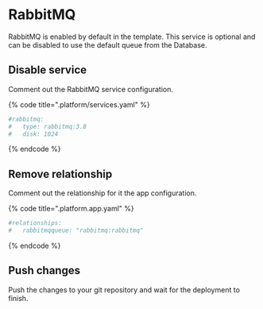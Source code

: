 # RabbitMQ

RabbitMQ is enabled by default in the template. This service is optional and can be disabled to use the default queue from the Database.

## Disable service

Comment out the RabbitMQ service configuration.

{% code title=".platform/services.yaml" %}

```yaml
#rabbitmq:
#   type: rabbitmq:3.8
#   disk: 1024
```

{% endcode %}

## Remove relationship

Comment out the relationship for it the app configuration.

{% code title=".platform.app.yaml" %}

```yaml
#relationships:
#   rabbitmqqueue: "rabbitmq:rabbitmq"
```

{% endcode %}

## Push changes

Push the changes to your git repository and wait for the deployment to finish.